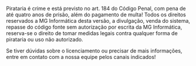 Pirataria é crime e está previsto no art. 184 do Código Penal, com pena de até quatro anos de prisão, além do pagamento de multa! Todos os direitos reservados a MG Informática desta versão, a divulgação, venda do sistema, repasse do código fonte sem autorização por escrita da MG Informática, reserva-se o direito de tomar medidas legais contra qualquer forma de pirataria ou uso não autorizado.

Se tiver dúvidas sobre o licenciamento ou precisar de mais informações, entre em contato com a nossa equipe pelos canais indicados!
